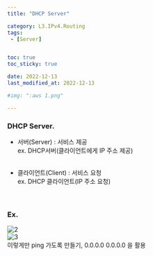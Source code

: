 ```yaml
---
title: "DHCP Server"

category: L3.IPv4.Routing
tags:
 - [Server]


toc: true
toc_sticky: true

date: 2022-12-13
last_modified_at: 2022-12-13

#img: ":aws 1.png"

---
```


<!-- outline-start -->


### DHCP Server. <br/>

- 서버(Server) : 서비스 제공 <br/>
ex. DHCP서버(클라이언트에게 IP 주소 제공)<br/><br/>

- 클라이언트(Client) : 서비스 요청<br/>
ex. DHCP 클라이언트(IP 주소 요청)<br/><br/><br/>


### Ex. <br/>

![2](https://user-images.githubusercontent.com/117553252/213332389-31370f69-5bd6-4757-944a-bc8cfaf60e51.png)
<br/>
![3](https://user-images.githubusercontent.com/117553252/213332391-c7373a09-a250-4846-b770-cef05014d35d.png)
<br/>
이렇게만 ping 가도록 만들기, 0.0.0.0 0.0.0.0 을 활용<br/><br/>

